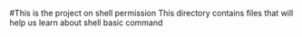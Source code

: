 #This is the project on shell permission
This directory contains files that will help us learn about shell basic command

